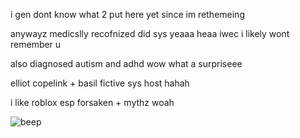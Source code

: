 i gen dont know what 2 put here yet since im rethemeing

anywayz medicslly recofnized did sys yeaaa heaa iwec i likely wont remember u

also diagnosed autism and adhd wow what a surpriseee

elliot copelink + basil fictive sys host hahah

i like roblox esp forsaken + mythz woah

![beep](https://i.postimg.cc/4xXyxGnP/D76-D5989-97-C7-42-B1-86-E8-D4680-FC56670.jpg)

